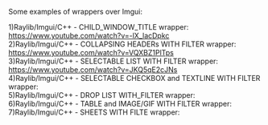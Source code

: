 Some examples of wrappers over Imgui:

1)Raylib/Imgui/C++ - CHILD_WINDOW_TITLE wrapper:                            https://www.youtube.com/watch?v=-lX_lacDpkc  
2)Raylib/Imgui/C++ - COLLAPSING HEADERs WITH FILTER wrapper:                https://www.youtube.com/watch?v=VQXBZ1PlTps  
3)Raylib/Imgui/C++ - SELECTABLE LIST WITH FILTER wrapper:                   https://www.youtube.com/watch?v=JKQ5qE2cJNs  
4)Raylib/Imgui/C++ - SELECTABLE CHECKBOX and TEXTLINE WITH FILTER wrapper:   
5)Raylib/Imgui/C++ - DROP LIST WITH_FILTER wrapper:  
6)Raylib/Imgui/C++ - TABLE and IMAGE/GIF WITH FILTER wrapper:   
7)Raylib/Imgui/C++ - SHEETS WITH FILTE wrapper:   
  
